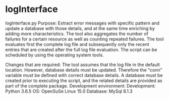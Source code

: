 # logInterface
logInterface.py
Purpose: Extract error messages with specific pattern and update a database with those details, and at the same time enriching by adding more characteristics. The tool also aggregates the number of failures for a certain resource as well as counting repeated failures. The tool evaluates first the complete log file and subsequently only the recent entries that are created after the full log file evaluation. The script can be scheduled by using the operating system tools.

Changes that are required: The tool assumes that the log file in the default location. However, database details must be updated. Therefore the "conn" variable must be defined with correct database details. A database must be created prior to executing the script, and the related details are provided as part of the complete package.
Development environment: 
Development: Python 3.6.5
OS: OpenSuSe Linux 15.0
Database: MySql 8.1.3
